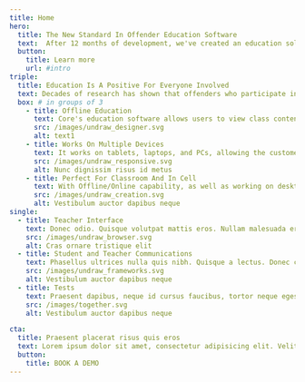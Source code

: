 ```yaml
---
title: Home
hero:
  title: The New Standard In Offender Education Software
  text:  After 12 months of development, we've created an education solution which will help thousands of inmates around the world study, gain qualifications and desist from crime.
  button:
    title: Learn more
    url: #intro
triple:
  title: Education Is A Positive For Everyone Involved
  text: Decades of research has shown that offenders who participate in prison education are more likely to desist from violent crimes and stay out of prison once released. 
  box: # in groups of 3
    - title: Offline Education
      text: Core's education software allows users to view class content, complete coursework, and upload and download documentation offline!
      src: /images/undraw_designer.svg
      alt: text1
    - title: Works On Multiple Devices
      text: It works on tablets, laptops, and PCs, allowing the customer to choose the best device for their environment and users. 
      src: /images/undraw_responsive.svg
      alt: Nunc dignissim risus id metus
    - title: Perfect For Classroom And In Cell
      text: With Offline/Online capability, as well as working on desktops, laptops, and tablets, Core's platform is perfect for all educational environments.
      src: /images/undraw_creation.svg
      alt: Vestibulum auctor dapibus neque
single:
  - title: Teacher Interface
    text: Donec odio. Quisque volutpat mattis eros. Nullam malesuada erat ut turpis. Suspendisse urna nibh, viverra non, semper suscipit, posuere a, pede.
    src: /images/undraw_browser.svg
    alt: Cras ornare tristique elit
  - title: Student and Teacher Communications
    text: Phasellus ultrices nulla quis nibh. Quisque a lectus. Donec consectetuer ligula vulputate sem tristique cursus. Nam nulla quam, gravida non, commodo a, sodales sit amet, nisi.
    src: /images/undraw_frameworks.svg
    alt: Vestibulum auctor dapibus neque
  - title: Tests
    text: Praesent dapibus, neque id cursus faucibus, tortor neque egestas auguae, eu vulputate magna eros eu erat. Aliquam erat volutpat. Nam dui mi, tincidunt quis, accumsan porttitor, facilisis luctus, metus.
    src: /images/together.svg
    alt: Vestibulum auctor dapibus neque

cta:
  title: Praesent placerat risus quis eros
  text: Lorem ipsum dolor sit amet, consectetur adipisicing elit. Velit, nihil, libero, perspiciatis eos provident laborum eum dignissimos.
  button:
    title: BOOK A DEMO
---
```

